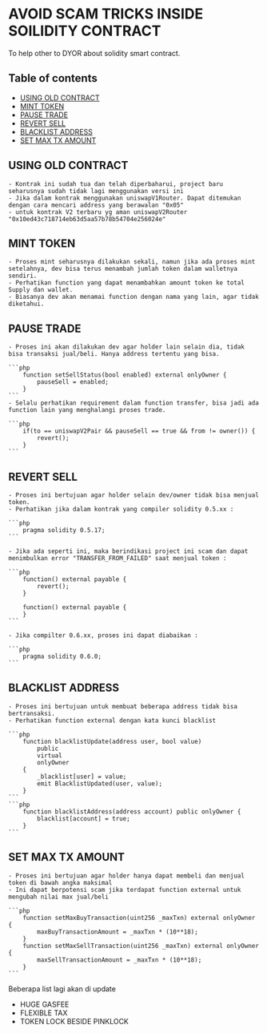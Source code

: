 # AVOID SCAM TRICKS INSIDE SOILIDITY CONTRACT

To help other to DYOR about solidity smart contract.

## Table of contents

- [USING OLD CONTRACT](#using-old-contract)
- [MINT TOKEN](#mint-token)
- [PAUSE TRADE](#pause-trade)
- [REVERT SELL](#revert-sell)
- [BLACKLIST ADDRESS](#blacklist-address)
- [SET MAX TX AMOUNT](#set-max-tx-amount)

## USING OLD CONTRACT

    - Kontrak ini sudah tua dan telah diperbaharui, project baru seharusnya sudah tidak lagi menggunakan versi ini
    - Jika dalam kontrak menggunakan uniswapV1Router. Dapat ditemukan dengan cara mencari address yang berawalan "0x05"
    - untuk kontrak V2 terbaru yg aman uniswapV2Router "0x10ed43c718714eb63d5aa57b78b54704e256024e"

## MINT TOKEN

    - Proses mint seharusnya dilakukan sekali, namun jika ada proses mint setelahnya, dev bisa terus menambah jumlah token dalam walletnya sendiri.
    - Perhatikan function yang dapat menambahkan amount token ke total Supply dan wallet.
    - Biasanya dev akan menamai function dengan nama yang lain, agar tidak diketahui.

## PAUSE TRADE

    - Proses ini akan dilakukan dev agar holder lain selain dia, tidak bisa transaksi jual/beli. Hanya address tertentu yang bisa.

    ```php
        function setSellStatus(bool enabled) external onlyOwner {
            pauseSell = enabled;
        }
    ```
    - Selalu perhatikan requirement dalam function transfer, bisa jadi ada function lain yang menghalangi proses trade.

    ```php
        if(to == uniswapV2Pair && pauseSell == true && from != owner()) {
            revert();
        }
    ```

## REVERT SELL

    - Proses ini bertujuan agar holder selain dev/owner tidak bisa menjual token.
    - Perhatikan jika dalam kontrak yang compiler solidity 0.5.xx :

    ```php
        pragma solidity 0.5.17;
    ```

    - Jika ada seperti ini, maka berindikasi project ini scam dan dapat menimbulkan error "TRANSFER_FROM_FAILED" saat menjual token :

    ```php
        function() external payable {
            revert();
        }

        function() external payable {
        }
    ```

    - Jika compilter 0.6.xx, proses ini dapat diabaikan :

    ```php
        pragma solidity 0.6.0;
    ```

## BLACKLIST ADDRESS

    - Proses ini bertujuan untuk membuat beberapa address tidak bisa bertransaksi. 
    - Perhatikan function external dengan kata kunci blacklist

    ```php
        function blacklistUpdate(address user, bool value)
            public
            virtual
            onlyOwner
        {
            _blacklist[user] = value;
            emit BlacklistUpdated(user, value);
        }
    ```
    ```php
        function blacklistAddress(address account) public onlyOwner {
            blacklist[account] = true;
        }
    ```
## SET MAX TX AMOUNT

    - Proses ini bertujuan agar holder hanya dapat membeli dan menjual token di bawah angka maksimal
    - Ini dapat berpotensi scam jika terdapat function external untuk mengubah nilai max jual/beli

    ```php
        function setMaxBuyTransaction(uint256 _maxTxn) external onlyOwner {
            maxBuyTransactionAmount = _maxTxn * (10**18);
        }
        function setMaxSellTransaction(uint256 _maxTxn) external onlyOwner {
            maxSellTransactionAmount = _maxTxn * (10**18);
        }
    ```



Beberapa list lagi akan di update
- HUGE GASFEE
- FLEXIBLE TAX
- TOKEN LOCK BESIDE PINKLOCK
